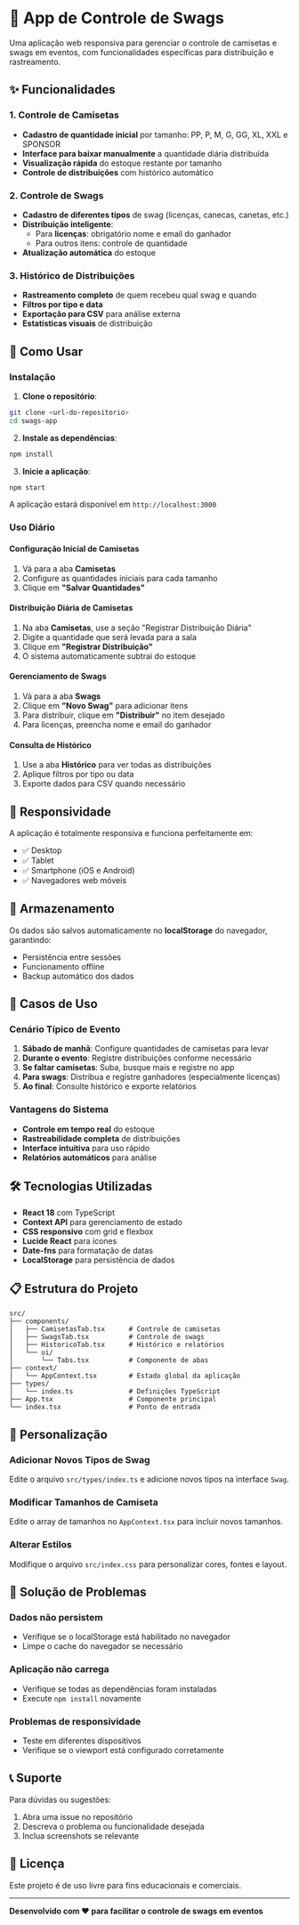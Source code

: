 # 🎁 App de Controle de Swags

Uma aplicação web responsiva para gerenciar o controle de camisetas e swags em eventos, com funcionalidades específicas para distribuição e rastreamento.

## ✨ Funcionalidades

### 1. Controle de Camisetas
- **Cadastro de quantidade inicial** por tamanho: PP, P, M, G, GG, XL, XXL e SPONSOR
- **Interface para baixar manualmente** a quantidade diária distribuída
- **Visualização rápida** do estoque restante por tamanho
- **Controle de distribuições** com histórico automático

### 2. Controle de Swags
- **Cadastro de diferentes tipos** de swag (licenças, canecas, canetas, etc.)
- **Distribuição inteligente**:
  - Para **licenças**: obrigatório nome e email do ganhador
  - Para outros itens: controle de quantidade
- **Atualização automática** do estoque

### 3. Histórico de Distribuições
- **Rastreamento completo** de quem recebeu qual swag e quando
- **Filtros por tipo e data**
- **Exportação para CSV** para análise externa
- **Estatísticas visuais** de distribuição

## 🚀 Como Usar

### Instalação

1. **Clone o repositório**:
```bash
git clone <url-do-repositorio>
cd swags-app
```

2. **Instale as dependências**:
```bash
npm install
```

3. **Inicie a aplicação**:
```bash
npm start
```

A aplicação estará disponível em `http://localhost:3000`

### Uso Diário

#### Configuração Inicial de Camisetas
1. Vá para a aba **Camisetas**
2. Configure as quantidades iniciais para cada tamanho
3. Clique em **"Salvar Quantidades"**

#### Distribuição Diária de Camisetas
1. Na aba **Camisetas**, use a seção "Registrar Distribuição Diária"
2. Digite a quantidade que será levada para a sala
3. Clique em **"Registrar Distribuição"**
4. O sistema automaticamente subtrai do estoque

#### Gerenciamento de Swags
1. Vá para a aba **Swags**
2. Clique em **"Novo Swag"** para adicionar itens
3. Para distribuir, clique em **"Distribuir"** no item desejado
4. Para licenças, preencha nome e email do ganhador

#### Consulta de Histórico
1. Use a aba **Histórico** para ver todas as distribuições
2. Aplique filtros por tipo ou data
3. Exporte dados para CSV quando necessário

## 📱 Responsividade

A aplicação é totalmente responsiva e funciona perfeitamente em:
- ✅ Desktop
- ✅ Tablet
- ✅ Smartphone (iOS e Android)
- ✅ Navegadores web móveis

## 💾 Armazenamento

Os dados são salvos automaticamente no **localStorage** do navegador, garantindo:
- Persistência entre sessões
- Funcionamento offline
- Backup automático dos dados

## 🎯 Casos de Uso

### Cenário Típico de Evento
1. **Sábado de manhã**: Configure quantidades de camisetas para levar
2. **Durante o evento**: Registre distribuições conforme necessário
3. **Se faltar camisetas**: Suba, busque mais e registre no app
4. **Para swags**: Distribua e registre ganhadores (especialmente licenças)
5. **Ao final**: Consulte histórico e exporte relatórios

### Vantagens do Sistema
- **Controle em tempo real** do estoque
- **Rastreabilidade completa** de distribuições
- **Interface intuitiva** para uso rápido
- **Relatórios automáticos** para análise

## 🛠️ Tecnologias Utilizadas

- **React 18** com TypeScript
- **Context API** para gerenciamento de estado
- **CSS responsivo** com grid e flexbox
- **Lucide React** para ícones
- **Date-fns** para formatação de datas
- **LocalStorage** para persistência de dados

## 📋 Estrutura do Projeto

```
src/
├── components/
│   ├── CamisetasTab.tsx      # Controle de camisetas
│   ├── SwagsTab.tsx          # Controle de swags
│   ├── HistoricoTab.tsx      # Histórico e relatórios
│   └── ui/
│       └── Tabs.tsx          # Componente de abas
├── context/
│   └── AppContext.tsx        # Estado global da aplicação
├── types/
│   └── index.ts              # Definições TypeScript
├── App.tsx                   # Componente principal
└── index.tsx                 # Ponto de entrada
```

## 🔧 Personalização

### Adicionar Novos Tipos de Swag
Edite o arquivo `src/types/index.ts` e adicione novos tipos na interface `Swag`.

### Modificar Tamanhos de Camiseta
Edite o array de tamanhos no `AppContext.tsx` para incluir novos tamanhos.

### Alterar Estilos
Modifique o arquivo `src/index.css` para personalizar cores, fontes e layout.

## 🚨 Solução de Problemas

### Dados não persistem
- Verifique se o localStorage está habilitado no navegador
- Limpe o cache do navegador se necessário

### Aplicação não carrega
- Verifique se todas as dependências foram instaladas
- Execute `npm install` novamente

### Problemas de responsividade
- Teste em diferentes dispositivos
- Verifique se o viewport está configurado corretamente

## 📞 Suporte

Para dúvidas ou sugestões:
1. Abra uma issue no repositório
2. Descreva o problema ou funcionalidade desejada
3. Inclua screenshots se relevante

## 📄 Licença

Este projeto é de uso livre para fins educacionais e comerciais.

---

**Desenvolvido com ❤️ para facilitar o controle de swags em eventos**

